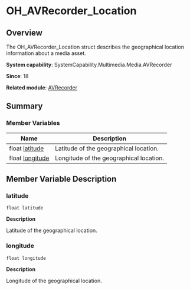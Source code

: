 # OH_AVRecorder_Location


## Overview

The OH_AVRecorder_Location struct describes the geographical location information about a media asset.

**System capability**: SystemCapability.Multimedia.Media.AVRecorder

**Since**: 18

**Related module**: [AVRecorder](_a_v_recorder.md)


## Summary


### Member Variables

| Name| Description| 
| -------- | -------- |
| float [latitude](#latitude) | Latitude of the geographical location.| 
| float [longitude](#longitude) | Longitude of the geographical location.| 


## Member Variable Description


### latitude

```
float latitude
```

**Description**

Latitude of the geographical location.


### longitude

```
float longitude
```

**Description**

Longitude of the geographical location.
